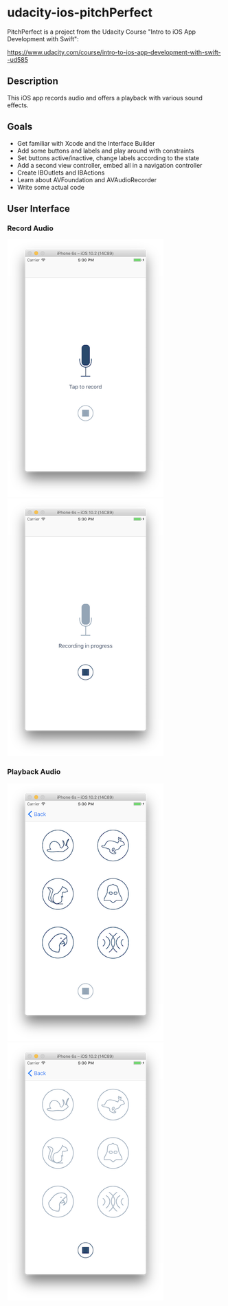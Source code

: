 # udacity-ios-pitchPerfect

PitchPerfect is a project from the Udacity Course "Intro to iOS App Development with Swift":

https://www.udacity.com/course/intro-to-ios-app-development-with-swift--ud585

## Description

This iOS app records audio and offers a playback with various sound effects.

## Goals

* Get familiar with Xcode and the Interface Builder
* Add some buttons and labels and play around with constraints
* Set buttons active/inactive, change labels according to the state
* Add a second view controller, embed all in a navigation controller
* Create IBOutlets and IBActions
* Learn about AVFoundation and AVAudioRecorder
* Write some actual code

## User Interface

### Record Audio

![alt text](PitchPerfect_RecordingInactive.png "Ready to record ...")
![alt text](PitchPerfect_RecordingActive.png "Recording in progress ...")

### Playback Audio

![alt text](PitchPerfect_PlaybackInactive.png "Ready to playback ...")
![alt text](PitchPerfect_PlaybackActive.png "Playback in progress ...")
